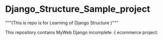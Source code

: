 # Django_Structure_Sample_project
"""(This is repo is for Learning of Django Structure )"""

This repository contains MyWeb Django incomplete :( ecommerce project.
